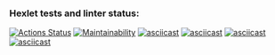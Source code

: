 ### Hexlet tests and linter status:
[![Actions Status](https://github.com/vlad221213/frontend-project-44/actions/workflows/hexlet-check.yml/badge.svg)](https://github.com/vlad221213/frontend-project-44/actions)
[![Maintainability](https://api.codeclimate.com/v1/badges/8a4c697296fca3e9c2cd/maintainability)](https://codeclimate.com/github/vlad221213/frontend-project-44/maintainability)
[![asciicast](https://asciinema.org/a/ovNRzD5qoS6zW1QSWNSjjxIRl.svg)](https://asciinema.org/a/ovNRzD5qoS6zW1QSWNSjjxIRl)
[![asciicast](https://asciinema.org/a/yNevpm9CmmEgrhq8QKHyCrCbO.svg)](https://asciinema.org/a/yNevpm9CmmEgrhq8QKHyCrCbO)
[![asciicast](https://asciinema.org/a/ke1bshwHn7q2mLYOMarhjaRJ5.svg)](https://asciinema.org/a/ke1bshwHn7q2mLYOMarhjaRJ5)
[![asciicast](https://asciinema.org/a/PyTE0GnOOi8puwxikGbY8hcZu.svg)](https://asciinema.org/a/PyTE0GnOOi8puwxikGbY8hcZu)